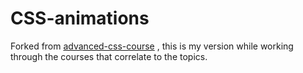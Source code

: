 # CSS-animations

Forked from [advanced-css-course](https://github.com/jonasschmedtmann/advanced-css-course) , this is my version while working through the courses that correlate to the topics.
